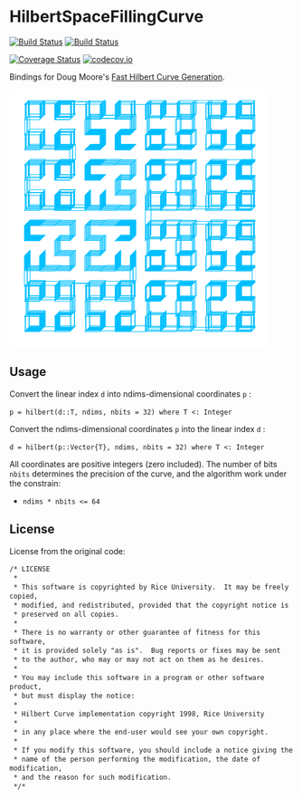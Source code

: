 # HilbertSpaceFillingCurve

[![Build Status](https://travis-ci.org/jonathanBieler/HilbertSpaceFillingCurve.jl.svg?branch=master)](https://travis-ci.org/jonathanBieler/HilbertSpaceFillingCurve.jl)
[![Build Status](https://ci.appveyor.com/api/projects/status/kg3gx5ngbbewjstr?svg=true)](https://ci.appveyor.com/project/jonathanBieler/HilbertSpaceFillingCurve-jl)

[![Coverage Status](https://coveralls.io/repos/jonathanBieler/HilbertSpaceFillingCurve.jl/badge.svg?branch=master&service=github)](https://coveralls.io/github/jonathanBieler/HilbertSpaceFillingCurve.jl?branch=master)
[![codecov.io](http://codecov.io/github/jonathanBieler/HilbertSpaceFillingCurve.jl/coverage.svg?branch=master)](http://codecov.io/github/jonathanBieler/HilbertSpaceFillingCurve.jl?branch=master)

Bindings for Doug Moore's [Fast Hilbert Curve Generation](http://www.tiac.net/~sw/2008/10/Hilbert/moore/).

![screenshot](data/figure.png)

## Usage

Convert the linear index `d` into ndims-dimensional coordinates `p` :

`p = hilbert(d::T, ndims, nbits = 32) where T <: Integer`

Convert the ndims-dimensional coordinates `p` into the linear index `d` :

`d = hilbert(p::Vector{T}, ndims, nbits = 32) where T <: Integer`

All coordinates are positive integers (zero included). The number of bits `nbits` determines the precision of the curve, and the algorithm work under the constrain:

- `ndims * nbits <= 64`

## License

License from the original code:

```
/* LICENSE
 *
 * This software is copyrighted by Rice University.  It may be freely copied,
 * modified, and redistributed, provided that the copyright notice is 
 * preserved on all copies.
 * 
 * There is no warranty or other guarantee of fitness for this software,
 * it is provided solely "as is".  Bug reports or fixes may be sent
 * to the author, who may or may not act on them as he desires.
 *
 * You may include this software in a program or other software product,
 * but must display the notice:
 *
 * Hilbert Curve implementation copyright 1998, Rice University
 *
 * in any place where the end-user would see your own copyright.
 * 
 * If you modify this software, you should include a notice giving the
 * name of the person performing the modification, the date of modification,
 * and the reason for such modification.
 */* 

```
